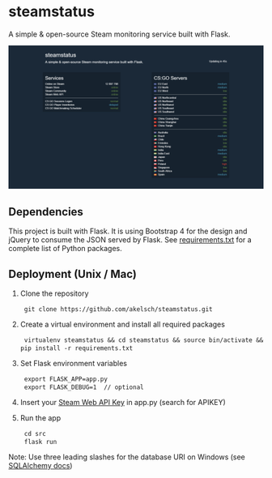 # steamstatus
A simple &amp; open-source Steam monitoring service built with Flask.

<img src="https://raw.githubusercontent.com/akelsch/steamstatus/master/readme.png" width="720">

## Dependencies
This project is built with Flask. It is using Bootstrap 4 for the design and jQuery to consume the JSON served by Flask. See [requirements.txt](https://github.com/akelsch/steamstatus/blob/master/requirements.txt) for a complete list of Python packages.

## Deployment (Unix / Mac)
1. Clone the repository

        git clone https://github.com/akelsch/steamstatus.git

2. Create a virtual environment and install all required packages

        virtualenv steamstatus && cd steamstatus && source bin/activate && pip install -r requirements.txt

3. Set Flask environment variables

        export FLASK_APP=app.py
        export FLASK_DEBUG=1  // optional

4. Insert your [Steam Web API Key](https://steamcommunity.com/dev/apikey) in app.py (search for APIKEY)

5. Run the app

        cd src
        flask run

Note: Use three leading slashes for the database URI on Windows (see [SQLAlchemy docs](http://docs.sqlalchemy.org/en/latest/core/engines.html#sqlite))
